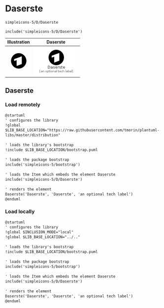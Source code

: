 # Daserste


```text
simpleicons-5/D/Daserste
```

```text
include('simpleicons-5/D/Daserste')
```



| Illustration | Daserste |
| :---: | :---: |
| ![illustration for Illustration](../../simpleicons-5/D/Daserste.png) | ![illustration for Daserste](../../simpleicons-5/D/Daserste.Local.png) |




## Daserste

### Load remotely
```plantuml
@startuml
' configures the library
!global $LIB_BASE_LOCATION="https://raw.githubusercontent.com/tmorin/plantuml-libs/master/distribution"

' loads the library's bootstrap
!include $LIB_BASE_LOCATION/bootstrap.puml

' loads the package bootstrap
include('simpleicons-5/bootstrap')

' loads the Item which embeds the element Daserste
include('simpleicons-5/D/Daserste')

' renders the element
Daserste('Daserste', 'Daserste', 'an optional tech label')
@enduml
```

### Load locally
```plantuml
@startuml
' configures the library
!global $INCLUSION_MODE="local"
!global $LIB_BASE_LOCATION="../.."

' loads the library's bootstrap
!include $LIB_BASE_LOCATION/bootstrap.puml

' loads the package bootstrap
include('simpleicons-5/bootstrap')

' loads the Item which embeds the element Daserste
include('simpleicons-5/D/Daserste')

' renders the element
Daserste('Daserste', 'Daserste', 'an optional tech label')
@enduml
```

